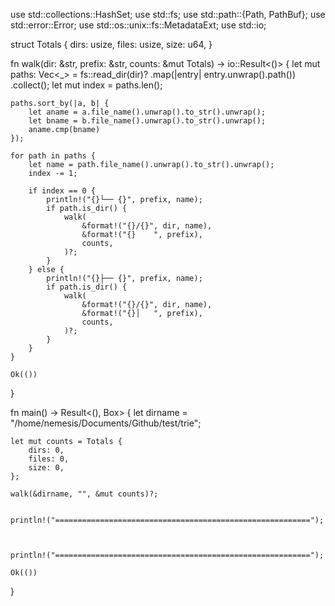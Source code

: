 use std::collections::HashSet;
use std::fs;
use std::path::{Path, PathBuf};
use std::error::Error;
use std::os::unix::fs::MetadataExt;
use std::io;

struct Totals {
    dirs: usize,
    files: usize,
    size: u64,
}

















fn walk(dir: &str, prefix: &str, counts: &mut Totals) -> io::Result<()> {
    let mut paths: Vec<_> = fs::read_dir(dir)?
        .map(|entry| entry.unwrap().path())
        .collect();
    let mut index = paths.len();

    paths.sort_by(|a, b| {
        let aname = a.file_name().unwrap().to_str().unwrap();
        let bname = b.file_name().unwrap().to_str().unwrap();
        aname.cmp(bname)
    });

    for path in paths {
        let name = path.file_name().unwrap().to_str().unwrap();
        index -= 1;

        if index == 0 {
            println!("{}└── {}", prefix, name);
            if path.is_dir() {
                walk(
                    &format!("{}/{}", dir, name),
                    &format!("{}    ", prefix),
                    counts,
                )?;
            }
        } else {
            println!("{}├── {}", prefix, name);
            if path.is_dir() {
                walk(
                    &format!("{}/{}", dir, name),
                    &format!("{}│   ", prefix),
                    counts,
                )?;
            }
        }
    }

    Ok(())
}

fn main() -> Result<(), Box<dyn Error>> {
    let dirname = "/home/nemesis/Documents/Github/test/trie"; 


    let mut counts = Totals {
        dirs: 0,
        files: 0,
        size: 0,
    };

    walk(&dirname, "", &mut counts)?;


    println!("=========================================================");



    println!("=========================================================");

    Ok(())
}
